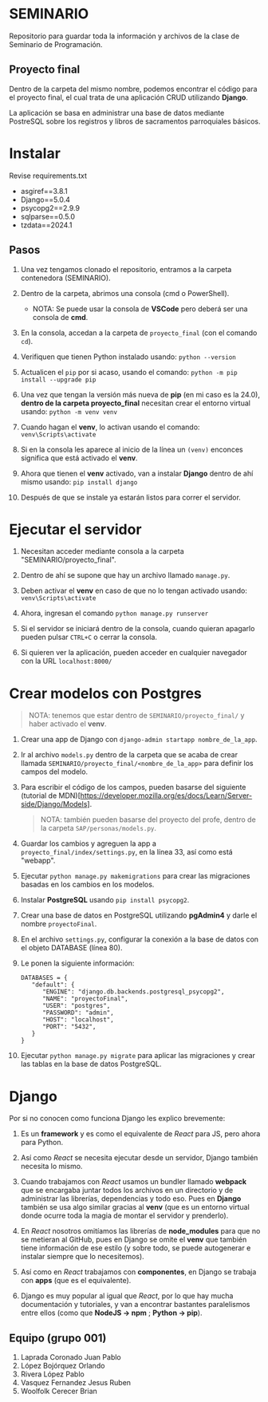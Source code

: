 # SEMINARIO

Repositorio para guardar toda la información y archivos de la clase de Seminario de Programación.

## Proyecto final

Dentro de la carpeta del mismo nombre, podemos encontrar el código para el proyecto final, el cual trata de una aplicación CRUD utilizando **Django**.

La aplicación se basa en administrar una base de datos mediante PostreSQL sobre los registros y libros de sacramentos parroquiales básicos.

# Instalar

Revise requirements.txt

- asgiref==3.8.1
- Django==5.0.4
- psycopg2==2.9.9
- sqlparse==0.5.0
- tzdata==2024.1

## Pasos

1. Una vez tengamos clonado el repositorio, entramos a la carpeta contenedora (SEMINARIO).

2. Dentro de la carpeta, abrimos una consola (cmd o PowerShell).

   - NOTA: Se puede usar la consola de **VSCode** pero deberá ser una consola de **cmd**.

3. En la consola, accedan a la carpeta de `proyecto_final` (con el comando `cd`).

4. Verifiquen que tienen Python instalado usando: `python --version`

5. Actualicen el `pip` por si acaso, usando el comando: `python -m pip install --upgrade pip`

6. Una vez que tengan la versión más nueva de **pip** (en mi caso es la 24.0), **dentro de la carpeta proyecto_final** necesitan crear el entorno virtual usando: `python -m venv venv`

7. Cuando hagan el **venv**, lo activan usando el comando: `venv\Scripts\activate`

8. Si en la consola les aparece al inicio de la línea un `(venv)` enconces significa que está activado el **venv**.

9. Ahora que tienen el **venv** activado, van a instalar **Django** dentro de ahí mismo usando: `pip install django`

10. Después de que se instale ya estarán listos para correr el servidor.

# Ejecutar el servidor

1. Necesitan acceder mediante consola a la carpeta "SEMINARIO/proyecto_final".

2. Dentro de ahí se supone que hay un archivo llamado `manage.py`.

3. Deben activar el **venv** en caso de que no lo tengan activado usando: `venv\Scripts\activate`

4. Ahora, ingresan el comando `python manage.py runserver`

5. Si el servidor se iniciará dentro de la consola, cuando quieran apagarlo pueden pulsar `CTRL+C` o cerrar la consola.

6. Si quieren ver la aplicación, pueden acceder en cualquier navegador con la URL `localhost:8000/`

# Crear modelos con Postgres

> NOTA: tenemos que estar dentro de `SEMINARIO/proyecto_final/` y haber activado el **venv**.

1. Crear una app de Django con `django-admin startapp nombre_de_la_app`.

2. Ir al archivo `models.py` dentro de la carpeta que se acaba de crear llamada `SEMINARIO/proyecto_final/<nombre_de_la_app>` para definir los campos del modelo.

3. Para escribir el código de los campos, pueden basarse del siguiente (tutorial de MDN)[https://developer.mozilla.org/es/docs/Learn/Server-side/Django/Models].

   > NOTA: también pueden basarse del proyecto del profe, dentro de la carpeta `SAP/personas/models.py`.

4. Guardar los cambios y agreguen la app a `proyecto_final/index/settings.py`, en la línea 33, así como está "webapp".

5. Ejecutar `python manage.py makemigrations` para crear las migraciones basadas en los cambios en los modelos.

6. Instalar **PostgreSQL** usando `pip install psycopg2`.

7. Crear una base de datos en PostgreSQL utilizando **pgAdmin4** y darle el nombre `proyectoFinal`.

8. En el archivo `settings.py`, configurar la conexión a la base de datos con el objeto DATABASE (línea 80).

9. Le ponen la siguiente información:

   ```
   DATABASES = {
      "default": {
         "ENGINE": "django.db.backends.postgresql_psycopg2",
         "NAME": "proyectoFinal",
         "USER": "postgres",
         "PASSWORD": "admin",
         "HOST": "localhost",
         "PORT": "5432",
      }
   }
   ```

10. Ejecutar `python manage.py migrate` para aplicar las migraciones y crear las tablas en la base de datos PostgreSQL.

# Django

Por si no conocen como funciona Django les explico brevemente:

1. Es un **framework** y es como el equivalente de _React_ para JS, pero ahora para Python.

2. Así como _React_ se necesita ejecutar desde un servidor, Django también necesita lo mismo.

3. Cuando trabajamos con _React_ usamos un bundler llamado **webpack** que se encargaba juntar todos los archivos en un directorio
   y de administrar las librerías, dependencias y todo eso. Pues en **Django** también se usa algo similar gracias al **venv** (que es un entorno virtual donde ocurre toda la magia de montar el servidor y prenderlo).

4. En _React_ nosotros omitíamos las librerías de **node_modules** para que no se metieran al GitHub, pues en Django se omite el **venv** que también tiene información de ese estilo
   (y sobre todo, se puede autogenerar e instalar siempre que lo necesitemos).

5. Así como en _React_ trabajamos con **componentes**, en Django se trabaja con **apps** (que es el equivalente).

6. Django es muy popular al igual que _React_, por lo que hay mucha documentación y tutoriales, y van a encontrar bastantes paralelismos entre ellos (como que **NodeJS -> npm** ; **Python -> pip**).

## Equipo (grupo 001)

1. Laprada Coronado Juan Pablo
2. López Bojórquez Orlando
3. Rivera López Pablo
4. Vasquez Fernandez Jesus Ruben
5. Woolfolk Cerecer Brian
